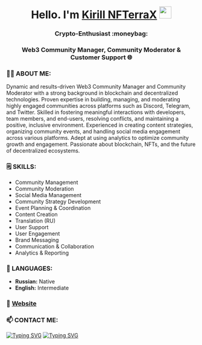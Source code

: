 <h1 align="center">Hello. I'm <a href="https://linkedin.com/in/nfterrax" target="_blank">Kirill NFTerraX</a> 
<img src="https://github.com/blackcater/blackcater/raw/main/images/Hi.gif" height="32"/></h1>
<h3 align="center">Crypto-Enthusiast :moneybag:</h3>
<h3 align="center">Web3 Community Manager, Community Moderator & Customer Support 🌐</h3>


### 🙋‍♂️ ABOUT ME:
Dynamic and results-driven Web3 Community Manager and Community Moderator with a strong background in blockchain
and decentralized technologies. Proven expertise in building, managing, and moderating highly engaged communities across
platforms such as Discord, Telegram, and Twitter. Skilled in fostering meaningful interactions with developers, team
members, and end-users, resolving conflicts, and maintaining a positive, inclusive environment. Experienced in creating
content strategies, organizing community events, and handling social media engagement across various platforms. Adept at
using analytics to optimize community growth and engagement. Passionate about blockchain, NFTs, and the future of
decentralized ecosystems.

### 🗒️ SKILLS:
- Community Management
- Community Moderation
- Social Media Management
- Community Strategy Development
- Event Planning & Coordination
- Content Creation
- Translation (RU)
- User Support
- User Engagement
- Brand Messaging
- Communication & Collaboration
- Analytics & Reporting

### 🚩 LANGUAGES:
- **Russian:** Native
- **English:** Intermediate

### 🔗 [Website](https://nfterrax.online/)

### 📫 CONTACT ME:
[![Typing SVG](https://readme-typing-svg.herokuapp.com?color=%2336BCF7&lines=CONTACT+ME)](https://t.me/nfterrax)
[![Typing SVG](https://readme-typing-svg.herokuapp.com?color=%2336BCF7&lines=REQUEST+MY+CV)](mailto:hello@nfterrax.online)
